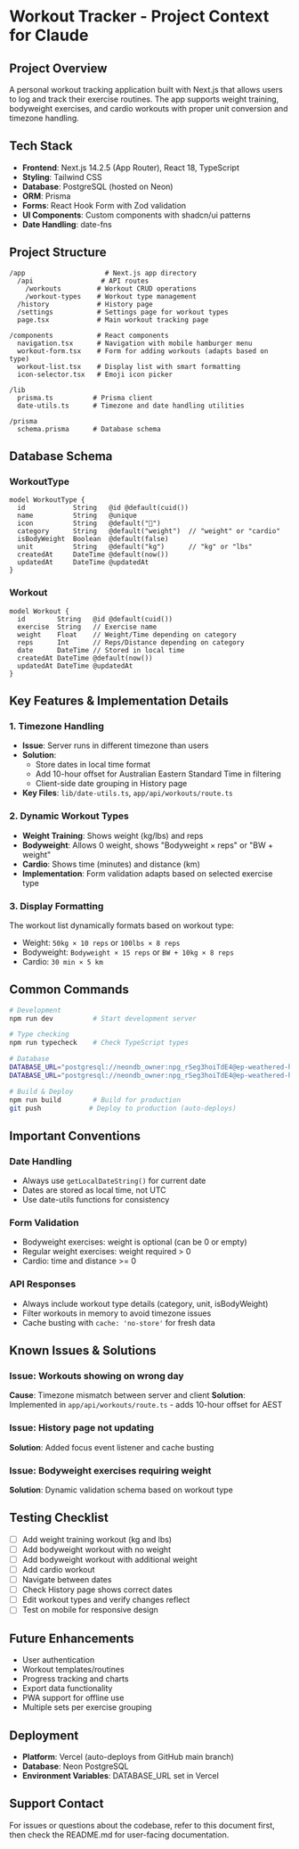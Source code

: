 # Workout Tracker - Project Context for Claude

## Project Overview
A personal workout tracking application built with Next.js that allows users to log and track their exercise routines. The app supports weight training, bodyweight exercises, and cardio workouts with proper unit conversion and timezone handling.

## Tech Stack
- **Frontend**: Next.js 14.2.5 (App Router), React 18, TypeScript
- **Styling**: Tailwind CSS
- **Database**: PostgreSQL (hosted on Neon)
- **ORM**: Prisma
- **Forms**: React Hook Form with Zod validation
- **UI Components**: Custom components with shadcn/ui patterns
- **Date Handling**: date-fns

## Project Structure
```
/app                    # Next.js app directory
  /api                 # API routes
    /workouts         # Workout CRUD operations
    /workout-types    # Workout type management
  /history            # History page
  /settings           # Settings page for workout types
  page.tsx            # Main workout tracking page

/components           # React components
  navigation.tsx      # Navigation with mobile hamburger menu
  workout-form.tsx    # Form for adding workouts (adapts based on type)
  workout-list.tsx    # Display list with smart formatting
  icon-selector.tsx   # Emoji icon picker

/lib
  prisma.ts          # Prisma client
  date-utils.ts      # Timezone and date handling utilities

/prisma
  schema.prisma      # Database schema
```

## Database Schema

### WorkoutType
```prisma
model WorkoutType {
  id            String   @id @default(cuid())
  name          String   @unique
  icon          String   @default("💪")
  category      String   @default("weight")  // "weight" or "cardio"
  isBodyWeight  Boolean  @default(false)
  unit          String   @default("kg")      // "kg" or "lbs"
  createdAt     DateTime @default(now())
  updatedAt     DateTime @updatedAt
}
```

### Workout
```prisma
model Workout {
  id        String   @id @default(cuid())
  exercise  String   // Exercise name
  weight    Float    // Weight/Time depending on category
  reps      Int      // Reps/Distance depending on category
  date      DateTime // Stored in local time
  createdAt DateTime @default(now())
  updatedAt DateTime @updatedAt
}
```

## Key Features & Implementation Details

### 1. Timezone Handling
- **Issue**: Server runs in different timezone than users
- **Solution**: 
  - Store dates in local time format
  - Add 10-hour offset for Australian Eastern Standard Time in filtering
  - Client-side date grouping in History page
- **Key Files**: `lib/date-utils.ts`, `app/api/workouts/route.ts`

### 2. Dynamic Workout Types
- **Weight Training**: Shows weight (kg/lbs) and reps
- **Bodyweight**: Allows 0 weight, shows "Bodyweight × reps" or "BW + weight"
- **Cardio**: Shows time (minutes) and distance (km)
- **Implementation**: Form validation adapts based on selected exercise type

### 3. Display Formatting
The workout list dynamically formats based on workout type:
- Weight: `50kg × 10 reps` or `100lbs × 8 reps`
- Bodyweight: `Bodyweight × 15 reps` or `BW + 10kg × 8 reps`
- Cardio: `30 min × 5 km`

## Common Commands

```bash
# Development
npm run dev          # Start development server

# Type checking
npm run typecheck    # Check TypeScript types

# Database
DATABASE_URL="postgresql://neondb_owner:npg_rSeg3hoiTdE4@ep-weathered-hat-a7mc4fdu-pooler.ap-southeast-2.aws.neon.tech/neondb?sslmode=require" npx prisma db push  # Push schema changes
DATABASE_URL="postgresql://neondb_owner:npg_rSeg3hoiTdE4@ep-weathered-hat-a7mc4fdu-pooler.ap-southeast-2.aws.neon.tech/neondb?sslmode=require" npx prisma studio  # Open Prisma Studio

# Build & Deploy
npm run build        # Build for production
git push            # Deploy to production (auto-deploys)
```

## Important Conventions

### Date Handling
- Always use `getLocalDateString()` for current date
- Dates are stored as local time, not UTC
- Use date-utils functions for consistency

### Form Validation
- Bodyweight exercises: weight is optional (can be 0 or empty)
- Regular weight exercises: weight required > 0
- Cardio: time and distance >= 0

### API Responses
- Always include workout type details (category, unit, isBodyWeight)
- Filter workouts in memory to avoid timezone issues
- Cache busting with `cache: 'no-store'` for fresh data

## Known Issues & Solutions

### Issue: Workouts showing on wrong day
**Cause**: Timezone mismatch between server and client
**Solution**: Implemented in `app/api/workouts/route.ts` - adds 10-hour offset for AEST

### Issue: History page not updating
**Solution**: Added focus event listener and cache busting

### Issue: Bodyweight exercises requiring weight
**Solution**: Dynamic validation schema based on workout type

## Testing Checklist
- [ ] Add weight training workout (kg and lbs)
- [ ] Add bodyweight workout with no weight
- [ ] Add bodyweight workout with additional weight
- [ ] Add cardio workout
- [ ] Navigate between dates
- [ ] Check History page shows correct dates
- [ ] Edit workout types and verify changes reflect
- [ ] Test on mobile for responsive design

## Future Enhancements
- User authentication
- Workout templates/routines
- Progress tracking and charts
- Export data functionality
- PWA support for offline use
- Multiple sets per exercise grouping

## Deployment
- **Platform**: Vercel (auto-deploys from GitHub main branch)
- **Database**: Neon PostgreSQL
- **Environment Variables**: DATABASE_URL set in Vercel

## Support Contact
For issues or questions about the codebase, refer to this document first, then check the README.md for user-facing documentation.